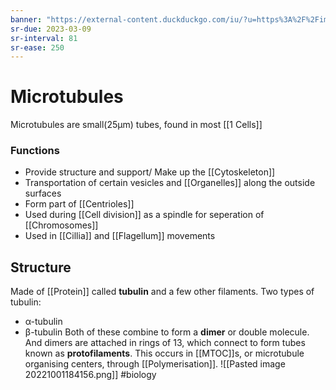 ```yaml
---
banner: "https://external-content.duckduckgo.com/iu/?u=https%3A%2F%2Fimages.fineartamerica.com%2Fimages-medium-large-5%2F1-microtubules-kateryna-konscience-photo-library.jpg&f=1&nofb=1&ipt=be9f6c6b143723cc60dada8b442f324238d0a2269219256d05ff77729304eee5&ipo=images"
sr-due: 2023-03-09
sr-interval: 81
sr-ease: 250
---
```

# Microtubules

Microtubules are small(25µm) tubes, found in most [[1 Cells]]

### Functions
- Provide structure and support/ Make up the [[Cytoskeleton]]
- Transportation of certain vesicles and [[Organelles]] along the outside surfaces
- Form part of [[Centrioles]]
- Used during [[Cell division]] as a spindle for seperation of [[Chromosomes]]
- Used in [[Cillia]] and [[Flagellum]] movements

## Structure
Made of [[Protein]] called **tubulin** and a few other filaments.
Two types of tubulin:
- α-tubulin
- β-tubulin
Both of these combine to form a **dimer** or double molecule.
And dimers are attached in rings of 13, which connect to form tubes known as **protofilaments**.
This occurs in [[MTOC]]s, or microtubule organising centers, through [[Polymerisation]].
 ![[Pasted image 20221001184156.png]]
#biology 
